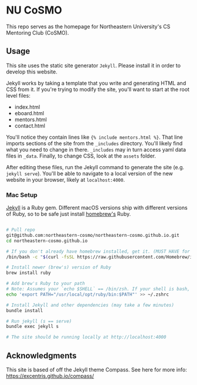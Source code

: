 # NU CoSMO

This repo serves as the homepage for Northeastern University's CS Mentoring Club (CoSMO).

## Usage

This site uses the static site generator `Jekyll`. Please install it in order to develop this website.

Jekyll works by taking a template that you write and generating HTML and CSS from it. If you're trying to modify the site,
you'll want to start at the root level files:
  - index.html
  - eboard.html
  - mentors.html
  - contact.html

You'll notice they contain lines like `{% include mentors.html %}`. That line imports sections of the site from the `_includes` directory.
You'll likely find what you need to change in there. `_includes` may in turn access yaml data files in `_data`. Finally, to change CSS,
look at the `assets` folder.

After editing these files, run the Jekyll command to generate the site (e.g. `jekyll serve`). You'll be able to navigate to a local version
of the new website in your browser, likely at `localhost:4000`.

### Mac Setup

[Jekyll](https://jekyllrb.com/) is a Ruby gem.  Different macOS versions ship with different versions of Ruby, so to be safe just install [homebrew's](brew.sh) Ruby. 

```bash

# Pull repo
git@github.com:northeastern-cosmo/northeastern-cosmo.github.io.git
cd northeastern-cosmo.github.io

# If you don't already have homebrew installed, get it. (MUST HAVE for macOS info at http://brew.sh)
/bin/bash -c "$(curl -fsSL https://raw.githubusercontent.com/Homebrew/install/master/install.sh)"

# Install newer (brew's) version of Ruby
brew install ruby

# Add brew's Ruby to your path
# Note: Assumes your `echo $SHELL` == /bin/zsh. If your shell is bash, replace with ~/.bashrc
echo 'export PATH="/usr/local/opt/ruby/bin:$PATH"' >> ~/.zshrc

# Install Jekyll and other dependencies (may take a few minutes)
bundle install

# Run jekyll (s == serve)
bundle exec jekyll s

# The site should be running locally at http://localhost:4000

```

## Acknowledgments
This site is based of off the Jekyll theme Compass. See here for more info: https://excentris.github.io/compass/
